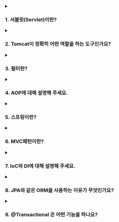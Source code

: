 <!--
<details>
  <summary><h3></h3></summary>

  ---

  <details>
    <summary><b></b></summary>
  </details>
</details> 
-->

<details>
  <summary><h3>1. 서블릿(Servlet)이란?</h3></summary>

  서블릿은 서버 측에서 실행되어 클라이언트의 요청을 처리하고 그 결과를 반환하는 Java 클래스입니다. 웹 서버(WS) 내에서 동작하며, 동적인 웹 페이지나 웹 애플리케이션을 생성하는데 사용됩니다. 

  ---
  
  <details>
    <summary><b>서블릿 컨테이너란?</b></summary>
    서블릿 컨테이너는 서블릿의 생명주기를 관리하는 컴포넌트입니다. 서블릿의 생성, 초기화, 호출, 소멸 등의 과정을 관리하며, 요청과 응답 객체를 생성하여 서블릿에 전달합니다.
  </details>  
  <details>
    <summary><b>서블릿 동작과정에 대해 설명해주세요.</b></summary>
    1. 사용자가 URL을 통해 요청을 보내면, 웹 서버는 이 요청을 서블릿 컨테이너에 전달합니다. 
    2. 서블릿 컨테이너는 요청을 처리할 서블릿을 찾아 실행합니다.
    3. 서블릿은 요청을 처리한 후 응답을 생성합니다.
    4. 서블릿 컨테이너는 이 응답을 웹 서버에 전달하고, 웹 서버는 이를 사용자에게 반환합니다.
  </details>  
  <details>
    <summary><b>DispatcherServlet 의 역할에 대해 설명해 주세요.</b></summary>
     DispatcherServlet은 스프링 MVC의 핵심 컴포넌트로, 모든 클라이언트 요청을 최초로 받아들이는 프론트 컨트롤러 역할을 합니다. 요청에 따라 적절한 컨트롤러로 분배하고, 처리 결과를 사용자에게 반환하는 역할을 수행합니다.
  </details>
  <details>
    <summary><b>여러 요청이 들어온다고 가정할 때, DispatcherServlet은 한번에 여러 요청을 모두 받을 수 있나요?</b></summary>
    DispatcherServlet은 멀티스레드 환경에서 동작하므로 한 번에 여러 요청을 받아 처리할 수 있습니다. 각 요청은 별도의 스레드에서 처리되며, 이를 통해 동시에 여러 사용자의 요청을 처리할 수 있습니다.
  </details>  
  <details>
    <summary><b>수많은 @Controller 를 DispatcherServlet은 어떻게 구분 할까요?</b></summary>
    DispatcherServlet은 요청 URL을 분석하여 해당 요청을 처리할 @Controller를 결정합니다. 이는 스프링의 HandlerMapping이 수행하며, URL, HTTP 메서드, 요청 파라미터 등을 기반으로 적절한 컨트롤러를 찾습니다.
  </details>  
</details>

<details>
  <summary><h3>2. Tomcat이 정확히 어떤 역할을 하는 도구인가요?</h3></summary>

  ---
  
  <details>
    <summary>혹시 Netty에 대해 들어보셨나요? 왜 이런 것을 사용할까요?</summary>
  </details>
</details>

<details>
  <summary><h3>3. 필터란?</h3></summary>

  ---

  <details>
    <summary>필터는 어떤 상황에 사용해야 할까요?</summary>
  </details>
  <details>
    <summary>Spring에서 Interceptor와 Servlet Filter와 AOP 공통점, 차이점에 대해 설명해 주세요.</summary>
  </details>  
  <details>
    <summary>필터와 인터셉터 차이만 보면, 인터셉터만 쓰는게 나아보이는데, 아닌가요?</summary>
  </details>  
</details>

<details>
  <summary><h3>4. AOP에 대해 설명해 주세요.</h3></summary>

  ---

  <details>
    <summary>@Aspect는 어떻게 동작하나요?</summary>
  </details>  
</details>

<details>
  <summary><h3>5. 스프링이란?</h3></summary>

  ---

  <details>
    <summary>스프링과 스프링 부트는 차이점이 뭔가요?</summary>
  </details>
</details>  

<details>
  <summary><h3>6. MVC패턴이란?</h3></summary>

  ---

  <details>
    <summary>MVC1이랑 MVC2 패턴 차이에 대해 설명해주세요.</summary>
  </details>
  <details>
    <summary>스프링 MVC 구조 흐름에 대해 과정대로 설명해보세요.</summary>
  </details>
</details> 

<details>
  <summary><h3>7. IoC와 DI에 대해 설명해 주세요.</h3></summary>

  ---
  
  - 후보 없이 특정 기능을 하는 클래스가 딱 1개이면, 구체 클래스를 그냥 사용해도 되지 않을까요? 근데, 왜 Spring에선 Bean을 사용 할까요?
  - Spring의 Bean 생성 주기에 대해 설명해 주세요.
  - 프로토타입 빈은 무엇인가요?
</details>

<details>
  <summary><h3>8. JPA와 같은 ORM을 사용하는 이유가 무엇인가요?</h3></summary>

  ---
  
  - 영속성은 어떤 기능을 하나요? 이게 진짜 성능 향상에 큰 도움이 되나요?
  - N + 1 문제에 대해 설명해 주세요.
</details>

<details>
  <summary><h3>9. @Transactional 은 어떤 기능을 하나요?</h3></summary>

  ---
  
  - @Transactional(readonly=true) 는 어떤 기능인가요? 이게 도움이 되나요?
  - 그런데, 읽기에 트랜잭션을 걸 필요가 있나요? @Transactional을 안 붙이면 되는거 아닐까요?
</details>
